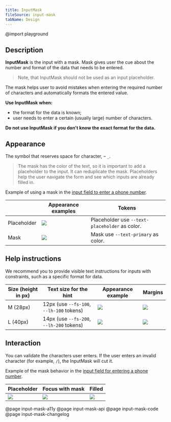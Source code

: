 ```yaml
---
title: InputMask
fileSource: input-mask
tabName: Design
---
```


@import playground

## Description

**InputMask** is the input with a mask. Mask gives user the cue about the number and format of the data that needs to be entered.

> Note, that InputMask should not be used as an input placeholder.

The mask helps user to avoid mistakes when entering the required number of characters and automatically formats the entered value.

**Use InputMask when:**

- the format for the data is known;
- user needs to enter a certain (usually large) number of characters.

**Do not use InputMask if you don't know the exact format for the data.**

## Appearance

The symbol that reserves space for character, – `_`.

> The mask has the color of the text, so it is important to add a placeholder to the input. It can reduplicate the mask. Placeholders help the user navigate the form and see which inputs are already filled in.

Example of using a mask in the [input field to enter a phone number](/components/input-phone/input-phone-code).

|             | Appearance examples                 | Tokens                                         |
| ----------- | ----------------------------------- | ---------------------------------------------- |
| Placeholder | ![](static/placeholder-default.png) | Placeholder use `--text-placeholder` as color. |
| Mask        | ![](static/mask-default.png)        | Mask use `--text-primary` as color.            |

## Help instructions

We recommend you to provide visible text instructions for inputs with constraints, such as a specific format for data.

| Size (height in px) | Text size for the hint                   | Appearance example                    | Margins                                      |
| ------------------- | ---------------------------------------- | ------------------------------------- | -------------------------------------------- |
| M (28px)            | 12px (use `--fs-100`, `--lh-100` tokens) | ![](static/inputmask-help-text-m.png) | ![](static/inputmask-help-text-margin-m.png) |
| L (40px)            | 14px (use `--fs-200`, `--lh-200` tokens) | ![](static/inputmask-help-text-l.png) | ![](static/inputmask-help-text-margin-l.png) |

## Interaction

You can validate the characters user enters. If the user enters an invalid character (for example, `/`), the InputMask will cut it.

Example of the mask behavior in the [input field for entering a phone number](/components/input-phone/input-phone-code).

| Placeholder                         | Focus with mask            | Filled                      |
| ----------------------------------- | -------------------------- | --------------------------- |
| ![](static/placeholder-default.png) | ![](static/mask-focus.png) | ![](static/mask-filled.png) |

@page input-mask-a11y
@page input-mask-api
@page input-mask-code
@page input-mask-changelog
